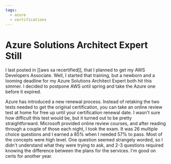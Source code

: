 ```yaml
---
tags:
  - azure
  - certifications
---
```



# Azure Solutions Architect Expert Still

I last posted in [[aws sa recertified]], that I planned to get my AWS Developers Associate. Well, I started that training, but a newborn and a looming deadline for my Azure Solutions Architect Expert both hit this simmer. I decided to postpone AWS until spring and take the Azure one before it expired.

Azure has introduced a new renewal process. Instead of retaking the two tests needed to get the original certification, you can take an online review test at home for free up until your certification renewal date. I wasn't sure how difficult this test would be, but it turned out to be pretty straightforward. Microsoft provided online review courses, and after reading through a couple of those each night, I took the exam. It was 26 multiple choice questions and I earned a 85% when I needed 57% to pass. Most of the concepts were high level. One question seemed strangely worded, so I didn't understand what they were trying to ask, and 2-3 questions required knowing the difference between the plans for the services. I'm good on certs for another year.

